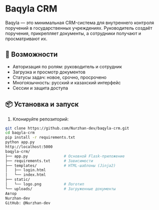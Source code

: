 # Baqyla CRM

Baqyla — это минимальная CRM-система для внутреннего контроля поручений в государственных учреждениях. Руководитель создаёт поручения, прикрепляет документы, а сотрудники получают и просматривают их.

## 🚀 Возможности

- Авторизация по ролям: руководитель и сотрудник
- Загрузка и просмотр документов
- Статусы задач: новое, срочно, просрочено
- Многоязычность: русский и казахский интерфейс
- Сессии и защита доступа

## 📦 Установка и запуск

1. Клонируйте репозиторий:

```bash
git clone https://github.com/Nurzhan-dev/baqyla-crm.git
cd baqyla-crm
pip install -r requirements.txt
python app.py
http://localhost:5000
baqyla-crm/
├── app.py                # Основной Flask-приложение
├── requirements.txt      # Зависимости
├── templates/            # HTML-шаблоны (Jinja2)
│   ├── login.html
│   └── index.html
├── static/
│   └── logo.png          # Логотип
└── uploads/              # Загруженные документы
Автор
Nurzhan-dev
GitHub: @Nurzhan-dev
